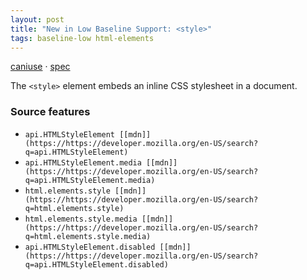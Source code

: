 ```yaml
---
layout: post
title: "New in Low Baseline Support: <style>"
tags: baseline-low html-elements
---
```


[caniuse](https://caniuse.com/?search=style) · [spec](https://html.spec.whatwg.org/multipage/semantics.html#the-style-element)

The `<style>` element embeds an inline CSS stylesheet in a document.

### Source features

- ``api.HTMLStyleElement [[mdn]](https://https://developer.mozilla.org/en-US/search?q=api.HTMLStyleElement)``
- ``api.HTMLStyleElement.media [[mdn]](https://https://developer.mozilla.org/en-US/search?q=api.HTMLStyleElement.media)``
- ``html.elements.style [[mdn]](https://https://developer.mozilla.org/en-US/search?q=html.elements.style)``
- ``html.elements.style.media [[mdn]](https://https://developer.mozilla.org/en-US/search?q=html.elements.style.media)``
- ``api.HTMLStyleElement.disabled [[mdn]](https://https://developer.mozilla.org/en-US/search?q=api.HTMLStyleElement.disabled)``
